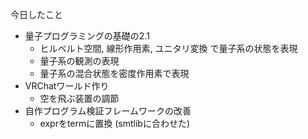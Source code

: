 今日したこと

- 量子プログラミングの基礎の2.1
  - ヒルベルト空間, 線形作用素, ユニタリ変換 で量子系の状態を表現
  - 量子系の観測の表現
  - 量子系の混合状態を密度作用素で表現
- VRChatワールド作り
  - 空を飛ぶ装置の調節
- 自作プログラム検証フレームワークの改善
  - exprをtermに置換 (smtlibに合わせた)

